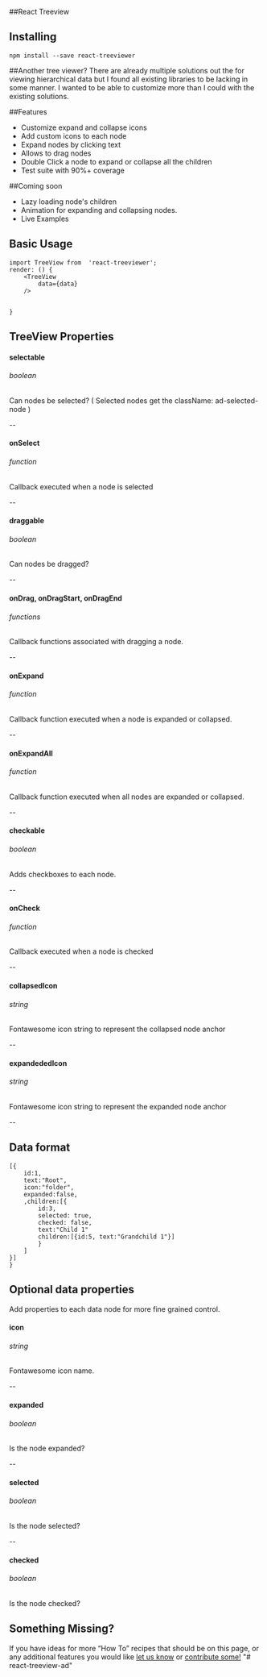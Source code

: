 ##React Treeview

## Installing

```
npm install --save react-treeviewer
```

##Another tree viewer?
There are already multiple solutions out the for viewing hierarchical data but I found all existing libraries to be lacking in some manner. I wanted to be able to customize more than I could with the existing solutions.

##Features
* Customize expand and collapse icons
* Add custom icons to each node
* Expand nodes by clicking text
* Allows to drag nodes
* Double Click a node to expand or collapse all the children
* Test suite with 90%+ coverage

##Coming soon
* Lazy loading node's children
* Animation for expanding and collapsing nodes.
* Live Examples


## Basic Usage
```
import TreeView from  'react-treeviewer';
render: () {
    <TreeView
        data={data}
    />


}
```
## TreeView Properties

#### selectable
###### boolean
Can nodes be selected? ( Selected nodes get the className: ad-selected-node )

--

#### onSelect
###### function
Callback executed when a node is selected

--

#### draggable
###### boolean
Can nodes be dragged?

--

#### onDrag, onDragStart, onDragEnd
###### functions
Callback functions associated with dragging a node.

--

#### onExpand
###### function
Callback function executed when a node is expanded or collapsed.

--

#### onExpandAll
###### function
Callback function executed when all nodes are expanded or collapsed.

--

#### checkable
###### boolean
Adds checkboxes to each node.

--

#### onCheck
###### function
Callback executed when a node is checked

--

#### collapsedIcon
###### string
Fontawesome icon string to represent the collapsed node anchor

--

#### expandededIcon
###### string
Fontawesome icon string to represent the expanded node anchor

--
## Data format
```
[{
    id:1,
    text:"Root",
    icon:"folder",
    expanded:false,
    ,children:[{
        id:3,
        selected: true,
        checked: false,
        text:"Child 1"
        children:[{id:5, text:"Grandchild 1"}]
        }
    ]
}]
}
```
## Optional data properties
Add properties to each data node for more fine grained control.

#### icon
###### string
Fontawesome icon name.

--

#### expanded
###### boolean
Is the node expanded?

--

#### selected
###### boolean
Is the node selected?

--

#### checked
###### boolean
Is the node checked?


## Something Missing?

If you have ideas for more “How To” recipes that should be on this page, or any additional features you would like [let us know](https://github.com/arthurchipdean/react-treeview/issues) or [contribute some!](https://github.com/arthurchipdean/react-treeview/pulls)
"# react-treeview-ad" 

